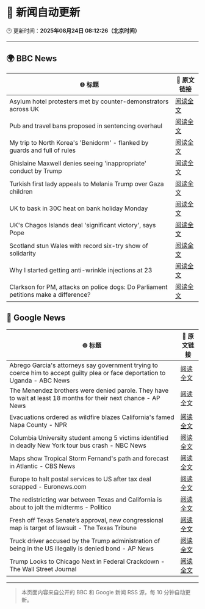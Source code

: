 # 🧠 新闻自动更新

🕒 更新时间：**2025年08月24日 08:12:26（北京时间）**

---

## 🌍 BBC News

| 🌐 标题 | 🔗 原文链接 |
|--------|-------------|
| Asylum hotel protesters met by counter-demonstrators across UK | [阅读全文](https://www.bbc.com/news/articles/ce35pd9q2ldo?at_medium=RSS&at_campaign=rss) |
| Pub and travel bans proposed in sentencing overhaul | [阅读全文](https://www.bbc.com/news/articles/c5ypej14j2xo?at_medium=RSS&at_campaign=rss) |
| My trip to North Korea's 'Benidorm' - flanked by guards and full of rules | [阅读全文](https://www.bbc.com/news/articles/c707d1ez0kno?at_medium=RSS&at_campaign=rss) |
| Ghislaine Maxwell denies seeing 'inappropriate' conduct by Trump | [阅读全文](https://www.bbc.com/news/articles/cdd3pe6189go?at_medium=RSS&at_campaign=rss) |
| Turkish first lady appeals to Melania Trump over Gaza children | [阅读全文](https://www.bbc.com/news/articles/cn47ppy382wo?at_medium=RSS&at_campaign=rss) |
| UK to bask in 30C heat on bank holiday Monday | [阅读全文](https://www.bbc.com/news/articles/cj6yp0j7znxo?at_medium=RSS&at_campaign=rss) |
| UK's Chagos Islands deal 'significant victory', says Pope | [阅读全文](https://www.bbc.com/news/articles/cx2p1k1r2glo?at_medium=RSS&at_campaign=rss) |
| Scotland stun Wales with record six-try show of solidarity | [阅读全文](https://www.bbc.com/sport/rugby-union/articles/c99ml5zmx9jo?at_medium=RSS&at_campaign=rss) |
| Why I started getting anti-wrinkle injections at 23 | [阅读全文](https://www.bbc.com/news/articles/cr5r1qyrl78o?at_medium=RSS&at_campaign=rss) |
| Clarkson for PM, attacks on police dogs: Do Parliament petitions make a difference? | [阅读全文](https://www.bbc.com/news/articles/cg4xqn91rwlo?at_medium=RSS&at_campaign=rss) |

## 📰 Google News

| 🌐 标题 | 🔗 原文链接 |
|--------|-------------|
| Abrego Garcia's attorneys say government trying to coerce him to accept guilty plea or face deportation to Uganda - ABC News | [阅读全文](https://news.google.com/rss/articles/CBMiqgFBVV95cUxPR284UmE3bWhGVC02WmE5b20wTjdXenZZMzBHek1JX3l6VHV3RWx5dTc2LW5tVDFibVdSekpVLUxENmwwZFltd0hzblFIZElrS2FEWmg0UnVtVzhnNmpJVnpNNUE5UVVoWEdORFN0b0E0V1hpVXY1d3JyQnUzbl9mQUdyeDhLWGp5cW5qTE56ZE1CWGFibnZyMjU1SXQ4SDlRNTdlRVRXaGxCZ9IBrwFBVV95cUxQc1ZaVXBMTDJFN243WEpuNi1YSFcxT3Y0SUMzVkpMcXhzT2Y0VlpDZXJ2bkUzM0QxcjFlWmI3Qll5REQ1Xy1kVTFMTWVoOUdzRWktekxzc2xIeG9fVDZ0czNaeDFYQzFyd2Z4RTR6RnpvbGRITlpEZTJqOGlTR25vemZ4dmlhSWpKVnZvcW1zSS16UVRvLXNwYU9ud0sxUmc5Tmd6aWRzY2FIM1loekpV?oc=5) |
| The Menendez brothers were denied parole. They have to wait at least 18 months for their next chance - AP News | [阅读全文](https://news.google.com/rss/articles/CBMirwFBVV95cUxPb1JVOEZOVDNFN1pGMk1zSnppeWpuWHBsZldVUkpFRlZWU2F5ZlFVb0dNWlZLM1RMekEzTGhJS0FCbTlqSUN0UXNwRzd3SGItNWd4RERYV0hZV29tX0hSTUpfbzMwTDhCcnhVc2p4ZzVEbERJazE0SzJRdG50b1hUSTdGa3o3czBIR3BKVGE4ejcwT2ZBakxFdmhfTDRfN2twLWZqQ3RtcmZYcGpQZVZF?oc=5) |
| Evacuations ordered as wildfire blazes California's famed Napa County - NPR | [阅读全文](https://news.google.com/rss/articles/CBMimwFBVV95cUxOY2NHUTFTMEowal92SG40SjdTNjQ1emlNMzBkcVdMc2NkVDAzS2VlbG51Q0g0UDhJLU93TnpQbzN6aWpQSkRRMDhib3Y3YU9fN0g1SFdpUDFFUTRLZHN6dDZqanhlekZPVTJWbFNidkM3QmgyaDQ2TWxhcFVtQ3kyb3ZDOXVZbExQRVVnZGcxNU1tR05kWVU0V0pwbw?oc=5) |
| Columbia University student among 5 victims identified in deadly New York tour bus crash - NBC News | [阅读全文](https://news.google.com/rss/articles/CBMilAFBVV95cUxPc2hqRlNOT0pReFVBcXA5bkdnemc3UF9MNy1JV2tHdWZRcmlUdVFoTW1PeEprZFBvR2JFVzdETjZoUjVRZUZldWd1ZlhoZDBIX3FIcFF1RzEyTWc5SlE2RG51alpMMzdmUmN1Mm1rWF9GYWdZb0xjci1Hbm1GeFdTd0JPc1JuQl9ucGYwd2s0SjZRUEV50gFWQVVfeXFMT0l0N3QwTjJpUHJ2ZWFiUUl1Y1Z6WUxBQUdoSmFOOU9SUEtPd3J2YWZTUGd0SndCMlpmcWNXdXhMREpXLVF1NVBkUDROakJ0UW1pZ0l6RHc?oc=5) |
| Maps show Tropical Storm Fernand's path and forecast in Atlantic - CBS News | [阅读全文](https://news.google.com/rss/articles/CBMiZ0FVX3lxTE42cDRXSDhGS3dWNWJwVUg0cXU5MzV5M2NzWllhc1dCc0dyYWgzaVRRUTh5dGs2ZkZRTldPZTlaOTBfUjBfUVFwQkVvYjVQa1V5bW4yN3ZVY3NmcUxDcV8zLWRUM2VHMjTSAWxBVV95cUxQQncwZUNpajJEN3NtVFhwaVZxUHgzRzktWmEwX3RJU3VmWUtraUhLVWRiWWFhZENxcUlUenFKUGpyOWZiejlDN3RtNFhjVXlsS2N0NWNtTzkzQlNmelFJRW51NjFLbk8tQWhWNkk?oc=5) |
| Europe to halt postal services to US after tax deal scrapped - Euronews.com | [阅读全文](https://news.google.com/rss/articles/CBMiqgFBVV95cUxPQzBkZUNCMHkxREEtclZ0VHF5cWRzNXhBdF9GOTNEYjRIdl9iVTc3T1FJVUo3bVJIT0tGbE9HMDU1RTdNdkJfeVB4cU1nLVFPWjNZY2JDRHlHSkoyQkdaYk9QQnB2STgtemo1OTBLdlVGaEdydlluclhpa09BMUxXdUJua19qZ3pJYk1HNWdibV9mbHVkckVQYnUxOU1Dd1ZzM3JjZ1hZc0tOQQ?oc=5) |
| The redistricting war between Texas and California is about to jolt the midterms - Politico | [阅读全文](https://news.google.com/rss/articles/CBMinwFBVV95cUxNaUk3am5pZzJ3SjlYa0kwampkX1VpdWRRVmNTQy1CbGQxRjhTOWNZbDR6OTlra2hYalNPZ1FXTFliQTNvbkJkWW1TbS16ZENLQ0tpWExfZnBrOW9Fb3JmZE9kYW9JLUVCbTJSNXFNWll3d3ZFMVNoTzNRZ0lCdWprVVJkU0xtbjVhTW9fWVEtbU82WlBUVUVLYzlpZ1ZUVW8?oc=5) |
| Fresh off Texas Senate’s approval, new congressional map is target of lawsuit - The Texas Tribune | [阅读全文](https://news.google.com/rss/articles/CBMifEFVX3lxTE1IYnloYUpTM1Y2bnFKV19PQVJHd2tMRUhYTnU3TUJkMi1pZ29tcXNHR3NWWTMybzRZaC1Jb3ZfaWF3czJSUnhLUE1QZE9iWWFOUkV0VFNoaGJEWGIzM25uckJ1RFU1SDdpWEVhUWw3R2RGWFFYc3BQa2dKTUE?oc=5) |
| Truck driver accused by the Trump administration of being in the US illegally is denied bond - AP News | [阅读全文](https://news.google.com/rss/articles/CBMisgFBVV95cUxONDFzbW42UDJ3eEQxM09lcngyZ1F1bFdXM2JES3hpTnFQeHRsUU1JSTVRdS1mNHc3NjQzTWR2cldtSkJVMEp2eEd5R3N3blhsNHFCTFk0SHhYb3hWTGIyTDFGejAxUmJiTHgzazBvN0h2REpXRVhYYjZIVjN3RkgxeGFZYjEycHhnTXBvWjE5OFhJVFZuUEJ0M0hRUkl4UkxNSHJoTlE3NDJmeFlmWnJZSjZR?oc=5) |
| Trump Looks to Chicago Next in Federal Crackdown - The Wall Street Journal | [阅读全文](https://news.google.com/rss/articles/CBMipAFBVV95cUxPMlRIVWFhRDdhN29EUGhZYlVZbFQtMlJSamVOMGppYkJROFcycHhXN25mam9yLTJFcHhPLVg1QWQ4R01fWTZzUnM2a3Z4cUcwYml6cEpNWG52bGF3OFItSDFuY0tkOV9JWlhRVVQza3Q1X1Nzd01ZTTdFWDM2YUxUQ2thRmJIQ01BTloyaVlhOHZTS0lZMm16V2ZJRVZRV1hOUTNaNA?oc=5) |

---
> 本页面内容来自公开的 BBC 和 Google 新闻 RSS 源，每 10 分钟自动更新。